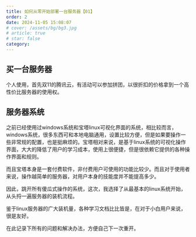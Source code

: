 ```yaml
---
title: 如何从零开始部署一台服务器【01】
order: 2
date: 2024-11-05 15:08:07
# cover: /assets/bg/bg3.jpg
# article: true
# star: false
category: 
---
```


<!-- @format -->
## 买一台服务器

个人使用，首先双11的腾讯云，有活动可以参加拼团，以很折扣的价格拿到一个高性价比服务器的使用权。

## 服务器系统

之前已经使用过windows系统和宝塔linux可视化界面的系统，相比较而言，windows系统，很多东西可和本地电脑通用，设置比较方便，但是如果要操作一些非常规的配置，也是挺麻烦的。宝塔相对来说，是基于linux系统的可视化操作界面，大大的降低了用户的学习成本，使用上很便捷，但是很依赖它提供的各种操作界面和规则。

而且宝塔本身是一套付费软件，非付费用户可使用的功能比较少。而且对于使用者来说，操作越简单的服务器，对用户本身的技能度并不能提高多少。

因此，跳开所有傻瓜式操作的系统，这次，我选择了从最基本的linux系统开始，从头捋一遍服务器的装机流程。

鉴于linux服务器的广大装机量，各种学习文档比比皆是，在对于小白用户来说，很是友好。

在此记录下所有的问题和解决办法，方便自己下一次重开。

